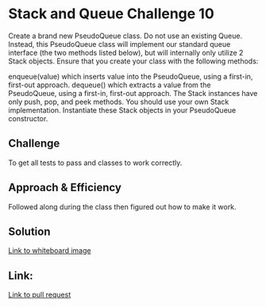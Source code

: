 # Stack and Queue Challenge 10
<!-- Short summary or background information -->
Create a brand new PseudoQueue class. Do not use an existing Queue. Instead, this PseudoQueue class will implement our standard queue interface (the two methods listed below), but will internally only utilize 2 Stack objects. Ensure that you create your class with the following methods:

enqueue(value) which inserts value into the PseudoQueue, using a first-in, first-out approach.
dequeue() which extracts a value from the PseudoQueue, using a first-in, first-out approach.
The Stack instances have only push, pop, and peek methods. You should use your own Stack implementation. Instantiate these Stack objects in your PseudoQueue constructor.

## Challenge
<!-- Description of the challenge -->
To get all tests to pass and classes to work correctly.

## Approach & Efficiency
<!-- What approach did you take? Why? What is the Big O space/time for this approach? -->
Followed along during the class then figured out how to make it work.

## Solution
<!-- Embedded whiteboard image -->
[Link to whiteboard image](../assets/CodeChallenge11.png)

## Link:
[Link to pull request](https://github.com/PyDrummer/data-structures-and-algorithms/pull/19)